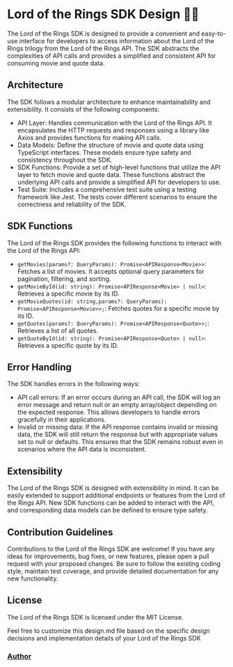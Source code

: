 # Lord of the Rings SDK Design 👨‍🎨

The Lord of the Rings SDK is designed to provide a convenient and easy-to-use interface for developers to access information about the Lord of the Rings trilogy from the Lord of the Rings API. The SDK abstracts the complexities of API calls and provides a simplified and consistent API for consuming movie and quote data.

## Architecture

The SDK follows a modular architecture to enhance maintainability and extensibility. It consists of the following components:

- API Layer: Handles communication with the Lord of the Rings API. It encapsulates the HTTP requests and responses using a library like Axios and provides functions for making API calls.
- Data Models: Define the structure of movie and quote data using TypeScript interfaces. These models ensure type safety and consistency throughout the SDK.
- SDK Functions: Provide a set of high-level functions that utilize the API layer to fetch movie and quote data. These functions abstract the underlying API calls and provide a simplified API for developers to use.
- Test Suite: Includes a comprehensive test suite using a testing framework like Jest. The tests cover different scenarios to ensure the correctness and reliability of the SDK.

## SDK Functions

The Lord of the Rings SDK provides the following functions to interact with the Lord of the Rings API:

- `getMovies(params?: QueryParams): Promise<APIResponse<Movie>>`: Fetches a list of movies. It accepts optional query parameters for pagination, filtering, and sorting.
- `getMovieById(id: string): Promise<APIResponse<Movie> | null>`: Retrieves a specific movie by its ID.
- `getMovieQuotes(id: string,params?: QueryParams): Promise<APIResponse<Movie>>;`: Fetches quotes for a specific movie by its ID.
- `getQuotes(params?: QueryParams): Promise<APIResponse<Quote>>;`: Retrieves a list of all quotes.
- `getQuoteById(id: string): Promise<APIResponse<Quote> | null>`: Retrieves a specific quote by its ID.

## Error Handling

The SDK handles errors in the following ways:

- API call errors: If an error occurs during an API call, the SDK will log an error message and return null or an empty array/object depending on the expected response. This allows developers to handle errors gracefully in their applications.
- Invalid or missing data: If the API response contains invalid or missing data, the SDK will still return the response but with appropriate values set to null or defaults. This ensures that the SDK remains robust even in scenarios where the API data is inconsistent.

## Extensibility

The Lord of the Rings SDK is designed with extensibility in mind. It can be easily extended to support additional endpoints or features from the Lord of the Rings API. New SDK functions can be added to interact with the API, and corresponding data models can be defined to ensure type safety.

## Contribution Guidelines

Contributions to the Lord of the Rings SDK are welcome! If you have any ideas for improvements, bug fixes, or new features, please open a pull request with your proposed changes. Be sure to follow the existing coding style, maintain test coverage, and provide detailed documentation for any new functionality.

## License

The Lord of the Rings SDK is licensed under the MIT License.

Feel free to customize this design.md file based on the specific design decisions and implementation details of your Lord of the Rings SDK

### [Author](https://github.com/sstefdev)
